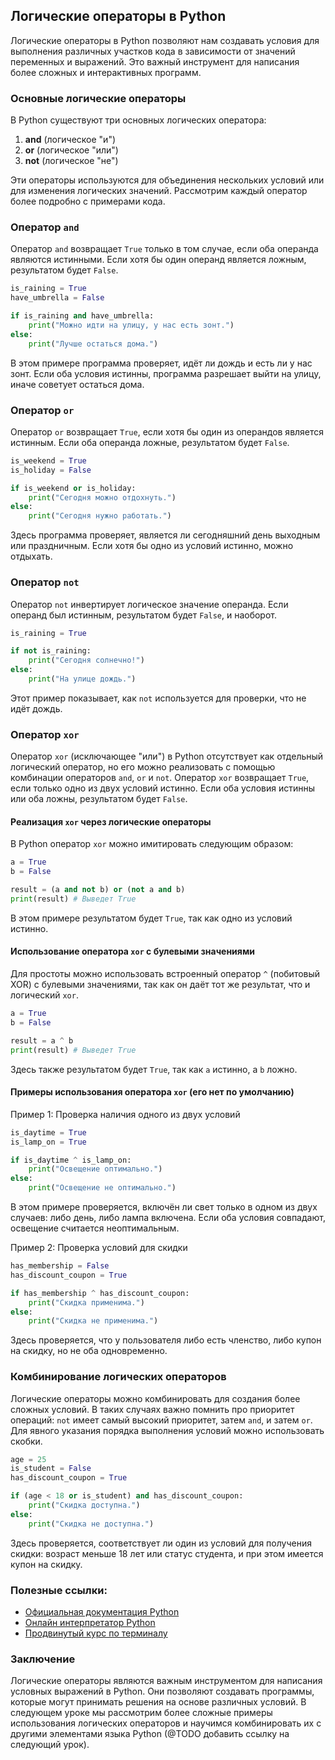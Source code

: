 ## Логические операторы в Python

Логические операторы в Python позволяют нам создавать условия для выполнения различных участков кода в зависимости от значений переменных и выражений. Это важный инструмент для написания более сложных и интерактивных программ.

### Основные логические операторы

В Python существуют три основных логических оператора:

1. **and** (логическое "и")
2. **or** (логическое "или")
3. **not** (логическое "не")

Эти операторы используются для объединения нескольких условий или для изменения логических значений. Рассмотрим каждый оператор более подробно с примерами кода.

### Оператор `and`

Оператор `and` возвращает `True` только в том случае, если оба операнда являются истинными. Если хотя бы один операнд является ложным, результатом будет `False`.

```python
is_raining = True
have_umbrella = False

if is_raining and have_umbrella:
    print("Можно идти на улицу, у нас есть зонт.")
else:
    print("Лучше остаться дома.")
```

В этом примере программа проверяет, идёт ли дождь и есть ли у нас зонт. Если оба условия истинны, программа разрешает выйти на улицу, иначе советует остаться дома.

### Оператор `or`

Оператор `or` возвращает `True`, если хотя бы один из операндов является истинным. Если оба операнда ложные, результатом будет `False`.

```python
is_weekend = True
is_holiday = False

if is_weekend or is_holiday:
    print("Сегодня можно отдохнуть.")
else:
    print("Сегодня нужно работать.")
```

Здесь программа проверяет, является ли сегодняшний день выходным или праздничным. Если хотя бы одно из условий истинно, можно отдыхать.

### Оператор `not`

Оператор `not` инвертирует логическое значение операнда. Если операнд был истинным, результатом будет `False`, и наоборот.

```python
is_raining = True

if not is_raining:
    print("Сегодня солнечно!")
else:
    print("На улице дождь.")
```

Этот пример показывает, как `not` используется для проверки, что не идёт дождь.

### Оператор `xor`

Оператор `xor` (исключающее "или") в Python отсутствует как отдельный логический оператор, но его можно реализовать с помощью комбинации операторов `and`, `or` и `not`. Оператор `xor` возвращает `True`, если только одно из двух условий истинно. Если оба условия истинны или оба ложны, результатом будет `False`.

#### Реализация `xor` через логические операторы

В Python оператор `xor` можно имитировать следующим образом:

```python
a = True
b = False

result = (a and not b) or (not a and b)
print(result) # Выведет True
```

В этом примере результатом будет `True`, так как одно из условий истинно.

#### Использование оператора `xor` с булевыми значениями

Для простоты можно использовать встроенный оператор `^` (побитовый XOR) с булевыми значениями, так как он даёт тот же результат, что и логический `xor`.

```python
a = True
b = False

result = a ^ b
print(result) # Выведет True
```

Здесь также результатом будет `True`, так как `a` истинно, а `b` ложно.

#### Примеры использования оператора `xor` (его нет по умолчанию)

Пример 1: Проверка наличия одного из двух условий

```python
is_daytime = True
is_lamp_on = True

if is_daytime ^ is_lamp_on:
    print("Освещение оптимально.")
else:
    print("Освещение не оптимально.")
```

В этом примере проверяется, включён ли свет только в одном из двух случаев: либо день, либо лампа включена. Если оба условия совпадают, освещение считается неоптимальным.

Пример 2: Проверка условий для скидки

```python
has_membership = False
has_discount_coupon = True

if has_membership ^ has_discount_coupon:
    print("Скидка применима.")
else:
    print("Скидка не применима.")
```

Здесь проверяется, что у пользователя либо есть членство, либо купон на скидку, но не оба одновременно.

### Комбинирование логических операторов

Логические операторы можно комбинировать для создания более сложных условий. В таких случаях важно помнить про приоритет операций: `not` имеет самый высокий приоритет, затем `and`, и затем `or`. Для явного указания порядка выполнения условий можно использовать скобки.

```python
age = 25
is_student = False
has_discount_coupon = True

if (age < 18 or is_student) and has_discount_coupon:
    print("Скидка доступна.")
else:
    print("Скидка не доступна.")
```

Здесь проверяется, соответствует ли один из условий для получения скидки: возраст меньше 18 лет или статус студента, и при этом имеется купон на скидку.

### Полезные ссылки:

- [Официальная документация Python](https://docs.python.org/3/)
- [Онлайн интерпретатор Python](https://www.python.org/shell/)
- [Продвинутый курс по терминалу](https://www.learnshell.org/)

### Заключение

Логические операторы являются важным инструментом для написания условных выражений в Python. Они позволяют создавать программы, которые могут принимать решения на основе различных условий. В следующем уроке мы рассмотрим более сложные примеры использования логических операторов и научимся комбинировать их с другими элементами языка Python (@TODO добавить ссылку на следующий урок).
